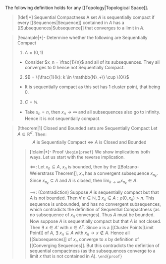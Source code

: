 The following definition holds for any [[Topology|Topological Space]].
>[!def|*] Sequential Compactness
>A set $A$ is sequentially compact if every [[Sequences|Sequence]] contained in $A$ has a [[Subsequences|Subsequence]] that converges to a limit in $A$.

>[!example|*]- Determine whether the following are Sequentially Compact
>1. $A = (0,1)$
>	- Consider $x_n = \frac{1}{n}$ and all of its subsequences. They all converges to $0$ hence not Sequentially Compact.
>2. $B = \{\frac{1}{k}: k \in \mathbb{N}_+\} \cup \{0\}$
>	- It is sequentially compact as this set has $1$ cluster point, that being $0$.
>3. $C = \mathbb{N}$. 
>	- Take $x_n = n$, then $x_n \rightarrow \infty$ and all subsequences also go to infinity. Hence it is not sequentially compact.

>[!theorem|1] Closed and Bounded sets are Sequentially Compact
>Let $A \subseteq \mathbb{R}^d$. Then: $$A \: \text{is Sequentially Compact} \iff A \: \text{is Closed and Bounded}$$
>>[!claim|*]- Proof
>>`\begin{proof}`  We show implications both ways. Let us start with the reverse implication.
>>
>>$\impliedby$: Let $x_n \subseteq A$, $x_n$ is bounded, then by the [[Bolzano-Weierstrass Theorem]], $x_n$ has a convergent subsequence $x_{n_k}$. Since $x_{n_k} \subseteq A$ and $A$ is closed, then $\lim_{k \rightarrow \infty} x_{n_k} \in A$. 
>>
>>$\implies$: (Contradiction) Suppose $A$ is sequentially compact but that $A$ is not bounded. Then $\forall \: n \in \mathbb{N}, \exists \: x_n \in A: \rho (0,x_n) > n$. This sequence is unbounded, and has no convergent subsequences, which contradicts the definition of Sequential Compactness (as no subsequence of $x_n$ converges). Thus $A$ must be bounded.
>>Now suppose $A$ is sequentially compact but that $A$ is not closed. Then $\exists \: x \in A’$ with $x \in A^c$. Since $x$ is a [[Cluster Points|Limit Point]] of $A$, $\exists \: x_n \subseteq A$ with $x_n \rightarrow x \not\in A$. Hence all [[Subsequences]] of $x_n$ converge to $x$ by definition of [[Converging Sequences]]. But this contradicts the definition of sequential compactness (as the subsequences converge to a limit $x$ that is not contained in $A$).
>>`\end{proof}`

